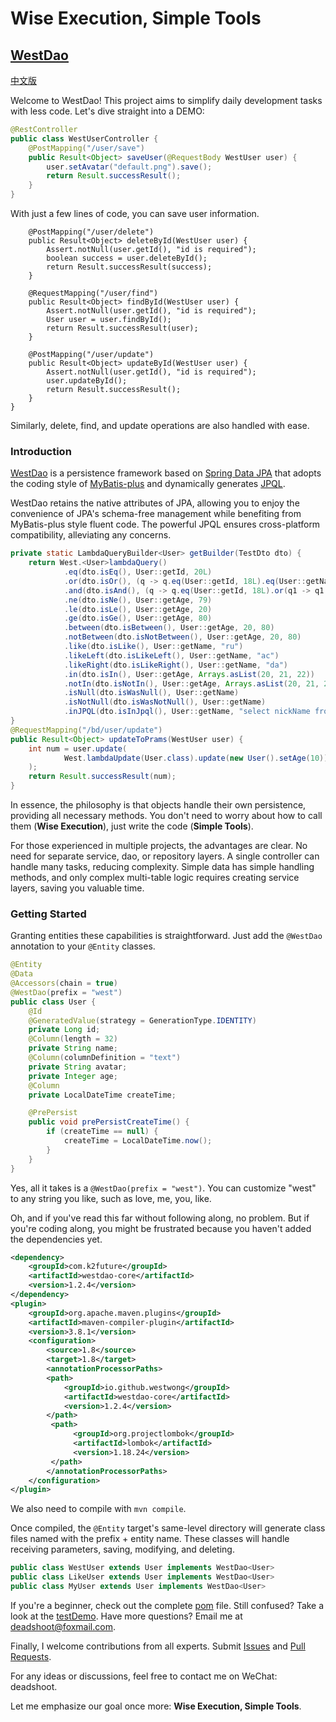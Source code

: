 # Wise Execution, Simple Tools

## [WestDao](https://github.com/westwong/westDao)

[中文版](https://github.com/westwong/westDao/blob/master/README.md)

Welcome to WestDao! This project aims to simplify daily development tasks with less code. Let's dive straight into a DEMO:

```java
@RestController
public class WestUserController {
    @PostMapping("/user/save")
    public Result<Object> saveUser(@RequestBody WestUser user) {
        user.setAvatar("default.png").save();
        return Result.successResult();
    }
}
```
With just a few lines of code, you can save user information.

```
    @PostMapping("/user/delete")
    public Result<Object> deleteById(WestUser user) {
        Assert.notNull(user.getId(), "id is required");
        boolean success = user.deleteById();
        return Result.successResult(success);
    }

    @RequestMapping("/user/find")
    public Result<Object> findById(WestUser user) {
        Assert.notNull(user.getId(), "id is required");
        User user = user.findById();
        return Result.successResult(user);
    }

    @PostMapping("/user/update")
    public Result<Object> updateById(WestUser user) {
        Assert.notNull(user.getId(), "id is required");
        user.updateById();
        return Result.successResult();
    }
}
```

Similarly, delete, find, and update operations are also handled with ease.

### Introduction

[WestDao](https://github.com/westwong/westDao/tree/master/WestDaoCore) is a persistence framework based on [Spring Data JPA](https://spring.io/projects/spring-data-jpa) that adopts the coding style of [MyBatis-plus](https://baomidou.com/) and dynamically generates [JPQL](https://docs.oracle.com/cd/E29542_01/apirefs.1111/e13946/ejb3_langref.html).

WestDao retains the native attributes of JPA, allowing you to enjoy the convenience of JPA's schema-free management while benefiting from MyBatis-plus style fluent code. The powerful JPQL ensures cross-platform compatibility, alleviating any concerns.

```java
private static LambdaQueryBuilder<User> getBuilder(TestDto dto) {
    return West.<User>lambdaQuery()
            .eq(dto.isEq(), User::getId, 20L)
            .or(dto.isOr(), (q -> q.eq(User::getId, 18L).eq(User::getName, dto.getName())))
            .and(dto.isAnd(), (q -> q.eq(User::getId, 18L).or(q1 -> q1.eq(User::getName, dto.getName()))))
            .ne(dto.isNe(), User::getAge, 79)
            .le(dto.isLe(), User::getAge, 20)
            .ge(dto.isGe(), User::getAge, 80)
            .between(dto.isBetween(), User::getAge, 20, 80)
            .notBetween(dto.isNotBetween(), User::getAge, 20, 80)
            .like(dto.isLike(), User::getName, "ru")
            .likeLeft(dto.isLikeLeft(), User::getName, "ac")
            .likeRight(dto.isLikeRight(), User::getName, "da")
            .in(dto.isIn(), User::getAge, Arrays.asList(20, 21, 22))
            .notIn(dto.isNotIn(), User::getAge, Arrays.asList(20, 21, 22))
            .isNull(dto.isWasNull(), User::getName)
            .isNotNull(dto.isWasNotNull(), User::getName)
            .inJPQL(dto.isInJpql(), User::getName, "select nickName from UserInfo where id = 1");
}
@RequestMapping("/bd/user/update")
public Result<Object> updateToPrams(WestUser user) {
    int num = user.update(
            West.lambdaUpdate(User.class).update(new User().setAge(10)).eq(User::getId, 20L)
    );
    return Result.successResult(num);
}
```

In essence, the philosophy is that objects handle their own persistence, providing all necessary methods. You don't need to worry about how to call them (**Wise Execution**), just write the code (**Simple Tools**).

For those experienced in multiple projects, the advantages are clear. No need for separate service, dao, or repository layers. A single controller can handle many tasks, reducing complexity. Simple data has simple handling methods, and only complex multi-table logic requires creating service layers, saving you valuable time.

### Getting Started

Granting entities these capabilities is straightforward. Just add the `@WestDao` annotation to your `@Entity` classes.

```java
@Entity
@Data
@Accessors(chain = true)
@WestDao(prefix = "west")
public class User {
    @Id
    @GeneratedValue(strategy = GenerationType.IDENTITY)
    private Long id;
    @Column(length = 32)
    private String name;
    @Column(columnDefinition = "text")
    private String avatar;
    private Integer age;
    @Column
    private LocalDateTime createTime;

    @PrePersist
    public void prePersistCreateTime() {
        if (createTime == null) {
            createTime = LocalDateTime.now();
        }
    }
}
```

Yes, all it takes is a `@WestDao(prefix = "west")`. You can customize "west" to any string you like, such as love, me, you, like.

Oh, and if you've read this far without following along, no problem. But if you're coding along, you might be frustrated because you haven't added the dependencies yet.

```xml
<dependency>
    <groupId>com.k2future</groupId>
    <artifactId>westdao-core</artifactId>
    <version>1.2.4</version>
</dependency>
<plugin>
    <groupId>org.apache.maven.plugins</groupId>
    <artifactId>maven-compiler-plugin</artifactId>
    <version>3.8.1</version>
    <configuration>
        <source>1.8</source>
        <target>1.8</target>
        <annotationProcessorPaths>
        <path>
            <groupId>io.github.westwong</groupId>
            <artifactId>westdao-core</artifactId>
            <version>1.2.4</version>
        </path>
         <path>
              <groupId>org.projectlombok</groupId>
              <artifactId>lombok</artifactId>
              <version>1.18.24</version>
         </path>
        </annotationProcessorPaths>
    </configuration>
</plugin>
```

We also need to compile with `mvn compile`.

Once compiled, the `@Entity` target's same-level directory will generate class files named with the prefix + entity name. These classes will handle receiving parameters, saving, modifying, and deleting.

```java
public class WestUser extends User implements WestDao<User>
public class LikeUser extends User implements WestDao<User>
public class MyUser extends User implements WestDao<User>
```

If you're a beginner, check out the complete [pom](https://github.com/westwong/westDao/blob/master/WestDaoTest/pom.xml) file. Still confused? Take a look at the [testDemo](https://github.com/westwong/westDao/tree/master/WestDaoTest). Have more questions? Email me at deadshoot@foxmail.com.

Finally, I welcome contributions from all experts. Submit [Issues](https://github.com/westwong/westDao/issues) and [Pull Requests](https://github.com/westwong/westDao/pulls).

For any ideas or discussions, feel free to contact me on WeChat: deadshoot.

Let me emphasize our goal once more: **Wise Execution, Simple Tools**.